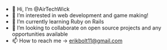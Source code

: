 - 👋 Hi, I’m @AirTechWick
- 👀 I’m interested in web development and game making!
- 🌱 I’m currently learning Ruby on Rails
- 💞️ I’m looking to collaborate on open source projects and any opportunities available
- 📫 How to reach me -> erikbolt11@gmail.com

<!---
AirTechWick/AirTechWick is a ✨ special ✨ repository because its `README.md` (this file) appears on your GitHub profile.
You can click the Preview link to take a look at your changes.
--->
